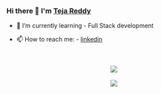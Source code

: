 ### Hi there 👋 I'm [Teja Reddy](https://teja003.vercel.app/)

<!--
**teja003/teja003** is a ✨ _special_ ✨ repository because its `README.md` (this file) appears on your GitHub profile.

Here are some ideas to get you started:
-->
<!--
- 🔭 I’m currently working on ... 
- -->

- 🌱 I’m currently learning - Full Stack development
<!--
- 👯 I’m looking to collaborate on ...
- 🤔 I’m looking for help with ...
- 💬 Ask me about ...
- -->
- 📫 How to reach me: - [linkedin](https://www.linkedin.com/in/yuvateja-reddy-m-b59b61192/)

 <!--
- 😄 Pronouns: ...
- -->
<!-- - ⚡ Fun fact: ... I'm movie Lover 😻 -->
<br>
<br>
<div align="center">
<img align="center" src="https://github-readme-stats.vercel.app/api?username=teja003&show_icons=true&title_color=ffffff&icon_color=ff1616&text_color=ffde59&bg_color=000000">
 </div>
<br>
<div align="center">
<img align="center" src="https://github-readme-stats.vercel.app/api/top-langs/?username=teja003&layout=compact">
</div>
